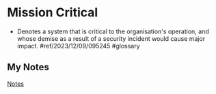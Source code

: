 # Mission Critical
- Denotes a system that is critical to the organisation's operation, and whose demise as a result of a security incident would cause major impact. #ref/2023/12/09/095245 #glossary 
## My Notes
[Notes](mynotes/mission-critical-notes.md)
